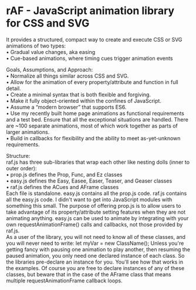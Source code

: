 # rAF - <b>JavaScript animation library for CSS and SVG</b>

It provides a structured, compact way to create and execute CSS or SVG animations of two types:<br>
	•	Gradual value changes, aka easing<br>
	•	Cue-based animations, where timing cues trigger animation events

Goals, Assumptions, and Approach:<br>
  •	Normalize all things similar across CSS and SVG.<br>
  •	Allow for the animation of every property/attribute and function in full detail.<br>
  •	Create a minimal syntax that is both flexible and forgiving.<br>
  •	Make it fully object-oriented within the confines of JavaScript.<br>
  •	Assume a “modern browser” that supports ES6.<br>
  •	Use my recently built home page animations as functional requirements and a test bed.  Ensure that all the exceptional situations are handled.  There are ~100 separate animations, most of which work together as parts of larger animations.<br>
  •	Build in callbacks for flexibility and the ability to meet as-yet-unknown requirements.
  
Structure:<br>
raf.js has three sub-libraries that wrap each other like nesting dolls (inner to outer order):<br>
•	prop.js defines the Prop, Func, and Ez classes<br>
•	easy.js defines the Easy, Easee, Easer, Teaser, and Geaser classes<br>
•	raf.js defines the ACues and AFrame classes<br>
Each file is standalone.  easy.js contains all the prop.js code.  raf.js contains all the easy.js code.  I didn't want to get into JavaScript modules with something this small.  The purpose of offering prop.js is to allow users to take advantage of its property/attribute setting features when they are not animating anything.  easy.js can be used to animate by integrating with your own requestAnimationFrame() calls and callbacks, not those provided by raf.js.<br>
As a user of the library, you will not need to know all of these classes, and you will never  need to write: let myVar = new ClassName();
Unless you're getting fancy with pausing one animation to play another, then resuming the paused animation, you only need one declared instance of each class.  So the libraries pre-declare an instance for you.  You'll see how that works in the examples.  Of course you are free to declare instances of any of these classes, but beware that in the case of the AFrame class that means multiple requestAnimationFrame callback loops.

